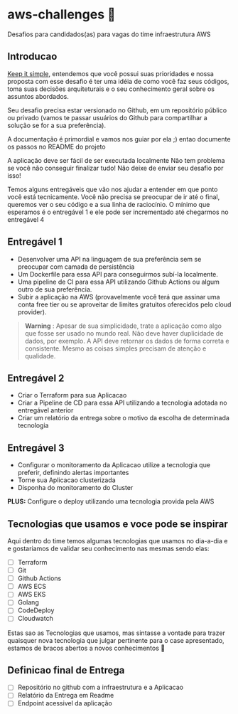 # aws-challenges 💚
Desafios para candidados(as) para vagas do time infraestrutura AWS


## Introducao
[Keep it simple](https://pt.wikipedia.org/wiki/Princ%C3%ADpio_KISS), entendemos que você possui suas prioridades e nossa proposta  com esse desafio é ter uma idéia de como você faz seus códigos, toma suas decisões arquiteturais e o seu conhecimento geral sobre os assuntos abordados.

Seu desafio precisa estar versionado no Github, em um repositório público ou privado (vamos te passar usuários do Github para compartilhar a solução se for a sua preferência).

A documentação é primordial e vamos nos guiar por ela ;) entao documente os passos no README do projeto

A aplicação deve ser fácil de ser executada localmente
Não tem problema se você não conseguir finalizar tudo! Não deixe de enviar seu desafio por isso!

Temos alguns entregáveis que vão nos ajudar a entender em que ponto você está tecnicamente. Você não precisa se preocupar de ir até o final, queremos ver o seu código e a sua linha de raciocínio. O mínimo que esperamos é o entregável 1 e ele pode ser incrementado até chegarmos no entregável 4


## Entregável 1

- Desenvolver uma API na linguagem de sua preferência  sem se preocupar com camada de persistência
- Um Dockerfile para essa API para conseguirmos subí-la localmente.
- Uma pipeline de CI para essa API utilizando Github Actions ou algum outro de sua preferência.
- Subir a aplicação na AWS (provavelmente você terá que assinar uma conta free tier ou se aproveitar de limites gratuitos oferecidos pelo cloud provider).

> **Warning**
>: Apesar de sua simplicidade, trate a aplicação como algo que fosse ser usado no mundo real. Não deve haver duplicidade de dados, por exemplo. A API deve retornar os dados de forma correta e consistente. Mesmo as coisas simples precisam de atenção e qualidade.


## Entregável 2
  - Criar o Terraform para sua Aplicacao
  - Criar a Pipeline de CD para essa API utilizando a tecnologia adotada no entregável anterior
  - Criar um relatório da entrega sobre o motivo da escolha de determinada tecnologia 

## Entregável 3
 - Configurar o monitoramento da Aplicacao utilize a tecnologia que preferir, definindo alertas importantes 
 - Torne sua Aplicacao clusterizada
 - Disponha do monitoramento do Cluster


**PLUS:**
Configure o deploy utilizando uma tecnologia provida pela AWS


## Tecnologias que usamos e voce pode se inspirar
Aqui dentro do time temos algumas tecnologias que usamos no dia-a-dia e e gostariamos de validar seu conhecimento nas mesmas
sendo elas:
 - [ ] Terraform
 - [ ] Git
 - [ ] Github Actions
 - [ ] AWS ECS
 - [ ] AWS EKS
 - [ ] Golang
 - [ ] CodeDeploy
 - [ ] Cloudwatch

Estas sao as Tecnologias que usamos, mas sintasse a vontade para trazer quaisquer nova tecnologia que julgar pertinente para o case apresentado, estamos de bracos abertos a novos conhecimentos 💚


## Definicao final de Entrega
- [ ] Repositório no github com a infraestrutura e a Aplicacao
- [ ] Relatório da Entrega em Readme  
- [ ] Endpoint acessivel da aplicação

